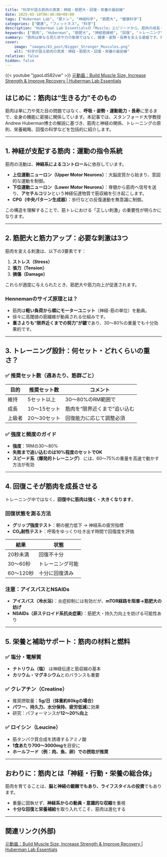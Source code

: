 ```yaml
---
title: "科学が語る筋肉の真実：神経・筋肥大・回復・栄養の最前線"
date: 2025-05-10T06:40:00+09:00
tags: ["Huberman Lab", "筋トレ", "神経科学", "筋肥大", "健康科学"]
categories: ["健康", "フィットネス", "科学"]
description: "Huberman Lab Essentialsの『Muscle』エピソードから、筋肉の成長・神経接続・回復・栄養まで、科学的根拠に基づく筋肉強化法を徹底解説。"
keywords: ["筋肉", "Huberman", "筋肥大", "神経筋接続", "回復", "トレーニング", "ルーシン", "クレアチン"]
summary: "筋肉は単なる見た目や力の象徴ではなく、健康・姿勢・長寿を支える基盤です。本記事では、Huberman Labの『Muscle』回に基づき、筋肉を科学的に鍛えるための実践的かつ理論的な手法をまとめました。"
cover:
    image: "images/43_post/Bigger_Stronger_Muscules.png"
    alt: "科学が語る筋肉の真実：神経・筋肥大・回復・栄養の最前線"
relative: false
hidden: false
---
```


{{< youtube "jgaoLdS82vw" >}}
[元動画：Build Muscle Size, Increase Strength & Improve Recovery | Huberman Lab Essentials](https://www.youtube.com/watch?v=jgaoLdS82vw)

## はじめに：筋肉は“生きる力”そのもの

筋肉は単に力や見た目の問題ではなく、**呼吸・姿勢・運動能力・長寿**に至るまで、全身の機能に密接に関係しています。本記事では、スタンフォード大学教授Andrew Huberman博士の解説に基づき、筋肉と神経の関係、トレーニングの原則、栄養戦略、回復の科学などを包括的に紹介します。

---

## 1. 神経が支配する筋肉：運動の指令系統

筋肉の活動は、**神経系によるコントロール**に依存しています。

- **上位運動ニューロン（Upper Motor Neurons）**：大脳皮質から始まり、意図的な運動を制御。
- **下位運動ニューロン（Lower Motor Neurons）**：脊髄から筋肉へ信号を送り、**アセチルコリン**という神経伝達物質で筋収縮を引き起こします。
- **CPG（中央パターン生成器）**：歩行などの反復運動を無意識に制御。

この構造を理解することで、筋トレにおける「正しい刺激」の重要性が明らかになります。

---

## 2. 筋肥大と筋力アップ：必要な刺激は3つ

筋肉を変える刺激は、以下の3要素です：

1. **ストレス（Stress）**  
2. **張力（Tension）**  
3. **損傷（Damage）**

これらが適度に与えられたとき、筋肥大や筋力向上が促進されます。

### Hennemanのサイズ原理とは？
- 筋肉は**軽い負荷から順にモーターユニット**（神経-筋の単位）を動員。
- 徐々に高閾値の筋繊維が動員される仕組みです。
- **重さよりも“限界近くまでの努力”が鍵**であり、30〜80%の重量でも十分効果的です。

---

## 3. トレーニング設計：何セット・どれくらいの重さ？

### ✅ 推奨セット数（週あたり、筋群ごと）

| 目的 | 推奨セット数 | コメント |
|------|----------------|----------|
| 維持 | 5セット以上 | 30〜80%のRM範囲で |
| 成長 | 10〜15セット | 筋肉を“限界近くまで”追い込む |
| 上級者 | 20〜30セット | 回復能力に応じて調整必須 |

### ✅ 強度と頻度のガイド

- **強度**：1RMの30〜80%
- **失敗まで追い込むのは10%程度のセットでOK**
-  **スピード系（爆発的トレーニング）** には、60〜75%の重量を高速で動かす方法が有効

---

## 4. 回復こそが筋肉を成長させる

トレーニング中ではなく、**回復中に筋肉は強く・大きくなります**。

### 回復状態を測る方法

- **グリップ強度テスト**：朝の握力低下 → 神経系の疲労指標
- **CO₂耐性テスト**：呼吸をゆっくり吐き出す時間で回復度を評価

| 結果 | 状態 |
|------|------|
| 20秒未満 | 回復不十分 |
| 30〜60秒 | トレーニング可能 |
| 60〜120秒 | 十分に回復済み |

### 注意：アイスバスとNSAIDs

- **アイスバス（冷水浴）**：炎症抑制には有効だが、**mTOR経路を阻害→筋肥大の妨げ**
- **NSAIDs（非ステロイド系抗炎症薬）**：筋肥大・持久力向上を妨げる可能性あり

---

## 5. 栄養と補助サポート：筋肉の材料と燃料

### ✅ 塩分・電解質

-  **ナトリウム（塩）** は神経伝達と筋収縮の基本
- **カリウム・マグネシウム**とのバランスも重要

### ✅ クレアチン（Creatine）

- 推奨摂取量：**5g/日（体重約80kgの場合）**
- **パワー、持久力、水分保持、疲労低減**に効果
- 研究：パフォーマンスが**12〜20%向上**

### ✅ ロイシン（Leucine）

- 筋タンパク質合成を誘導するアミノ酸
- **1食あたり700〜3000mg**を目安に
- **ホールフード（例：肉、魚、卵）での摂取が推奨**

---

## おわりに：筋肉とは「神経・行動・栄養の総合体」

筋肉を育てることは、**脳と神経の鍛錬でもあり、ライフスタイルの投資**でもあります。

- 重量に固執せず、**神経系からの動員・意識的な収縮**を重視
- **十分な回復と栄養補給**を取り入れてこそ、筋肉は進化する

---

## 関連リンク(外部)
[元動画：Build Muscle Size, Increase Strength & Improve Recovery | Huberman Lab Essentials](https://www.youtube.com/watch?v=jgaoLdS82vw)